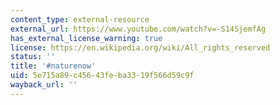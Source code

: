 ```yaml
---
content_type: external-resource
external_url: https://www.youtube.com/watch?v=-S14SjemfAg
has_external_license_warning: true
license: https://en.wikipedia.org/wiki/All_rights_reserved
status: ''
title: '#naturenow'
uid: 5e715a89-c456-43fe-ba33-19f566d59c9f
wayback_url: ''
---
```

